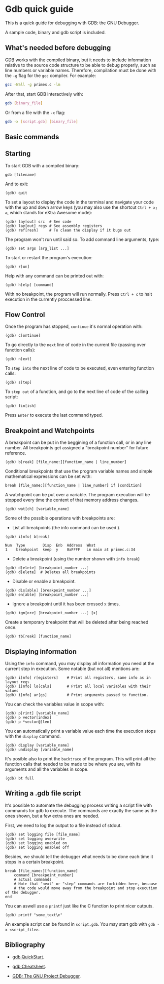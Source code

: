 # Gdb quick guide

This is a quick guide for debugging with GDB: the GNU Debugger.

A sample code, binary and gdb script is included.

## What's needed before debugging

GDB works with the compiled binary, but it needs to include information relative to the source code structure to be able to debug properly, such as line numbers or variable names. Therefore, compilation must be done with the `-g` flag for the `gcc` compiler. For example:

```bash
gcc -Wall -g primes.c -lm
```

After that, start GDB interactively with:

```bash
gdb [binary_file]
```

Or from a file with the `-x` flag:

```bash
gdb -x [script.gdb] [binary_file]
```

## Basic commands

## Starting

To start GDB with a compiled binary:

```gdb
gdb [filename]
```

And to exit:

```gdb
(gdb) quit
```

To set a layout to display the code in the terminal and navigate your code with the up and down arrow keys (you may also use the shortcut `Ctrl + x; a`, which stands for eXtra Awesome mode):

```gdb
(gdb) lay[out] src  # See code
(gdb) lay[out] regs # See assembly registers
(gdb) ref[resh]     # To clean the display if it bugs out
```

The program won't run until said so. To add command line arguments, type:

```gdb
(gdb) set args [arg_list ...]
```

To start or restart the program's execution:

```gdb
(gdb) r[un]
```

Help with any command can be printed out with:

```gdb
(gdb) h[elp] [command]
```

With no breakpoint, the program will run normally. Press `Ctrl + c` to halt execution in the currently proccessed line.

## Flow Control

Once the program has stopped, `continue` it's normal operation with:

```gdb
(gdb) c[ontinue]
```

To go directly to the `next` line of code in the current file (passing over function calls):

```gdb
(gdb) n[ext]
```

To `step into` the next line of code to be executed, even entering function calls:

```gdb
(gdb) s[tep]
```

To `step out` of a function, and go to the next line of code of the calling script:

```gdb
(gdb) fin[ish]
```

Press `Enter` to execute the last command typed.

## Breakpoint and Watchpoints

A breakpoint can be put in the beggining of a function call, or in any line number. All breakpoints get assigned a "breakpoint number" for future reference.

```gdb
(gdb) b[reak] [file_name:][function_name | line_number]
```

Conditional breakpoints that use the program variable names and simple mathematical expressions can be set with:

```gdb
break [file_name:][function_name | line_number] if [condition]
```

A watchpoint can be put over a variable. The program execution will be stopped every time the content of that memory address changes.

```gdb
(gdb) wat[ch] [variable_name]
```

Some of the possible operations with breakpoints are:

* List all breakpoints (the info command can be used ).

```gdb
(gdb) i[nfo] b[reak]

Num  Type        Disp  Enb  Address  What
1    breakpoint  keep  y    0xFFFF   in main at primec.c:34
```

* Delete a breakpoint (using the number shown with `info break`)

```gdb
(gdb) d[elete] [breakpoint_number ...]
(gdb) d[elete]  # Deletes all breakpoints
```

* Disable or enable a breakpoint.

```gdb
(gdb) dis[able] [breakpoint_number ...]
(gdb) en[able] [breakpoint_number ...]
```

* Ignore a breakpoint until it has been crossed `x` times.

```gdb
(gdb) ign[ore] [breakpoint_number ...] [x]
```

Create a temporary breakpoint that will be deleted after being reached once.

```gdb
(gdb) tb[reak] [function_name]
```

## Displaying information

Using the `info` command, you may display all information you need at the current step in execution. Some notable (but not all) mentions are:

```gdb
(gdb) i[nfo] r[egisters]    # Print all registers, same info as in layout regs
(gdb) i[nfo] lo[cals]       # Print all local variables with their values
(gdb) i[nfo] ar[gs]         # Print arguments passed to function.
```

You can check the variables value in scope with:

```gdb
(gdb) p[rint] [variable_name]
(gdb) p vector[index]
(gdb) p *vector@[len]
```

You can automatically print a variable value each time the execution stops with the `display` command.

```gdb
(gdb) display [variable_name]
(gdb) undisplay [variable_name]
```

It's posible also to print the `backtrace` of the program. This will print all the function calls that needed to be made to be where you are, with its arguments and all the variables in scope.

```gdb
(gdb) bt full
```

## Writing a .gdb file script

It's possible to automate the debugging process writing a script file with commands for gdb to execute. The commands are exactly the same as the ones shown, but a few extra ones are needed.

First, we need to log the output to a file instead of stdout.

```gdb
(gdb) set logging file [file_name]
(gdb) set logging overwrite
(gdb) set logging enabled on
(gdb) set logging enabled off
```

Besides, we should tell the debugger what needs to be done each time it stops in a certain breakpoint.

```gdb
break [file_name:][function_name]
    command [breakpoint_number]
    # actual commands
    # Note that "next" or "step" commands are forbidden here, because
    # the code would move away from the breakpoint and stop execution of the debugger.
end
```

You can aswell use a `printf` just like the C function to print nicer outputs.

```gdb
(gdb) printf "some_text\n"
```

An example script can be found in `script.gdb`. You may start gdb with `gdb -x <script_file>`.

## Bibliography

* [gdb QuickStart](https://web.eecs.umich.edu/~sugih/pointers/gdbQS.html#:~:text=If%20you%20want%20gdb%20to,or%20gdb%20encounters%20a%20breakpoint.).

* [gdb Cheatsheet](https://cs.brown.edu/courses/cs033/docs/guides/gdb.pdf).

* [GDB: The GNU Project Debugger](https://www.sourceware.org/gdb/documentation/).
